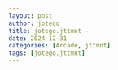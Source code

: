 ```yaml
---
layout: post
author: jotego
title: jotego.jttmnt - 
date: 2024-12-31
categories: [Arcade, jttmnt]
tags: [jotego.jttmnt]
---
```


